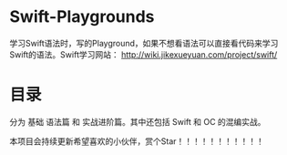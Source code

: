 # Swift-Playgrounds
学习Swift语法时，写的Playground，如果不想看语法可以直接看代码来学习Swift的语法。Swift学习网站： http://wiki.jikexueyuan.com/project/swift/

# 目录
分为 基础 语法篇 和 实战进阶篇。其中还包括 Swift 和 OC 的混编实战。

本项目会持续更新希望喜欢的小伙伴，赏个Star！！！！！！！！！！！
